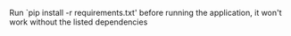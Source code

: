 Run `pip install -r requirements.txt' before running the application, it won't work without the listed dependencies
